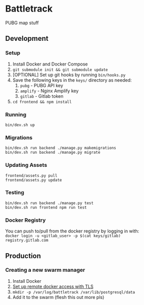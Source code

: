 # Battletrack
PUBG map stuff

## Development
### Setup
1. Install Docker and Docker Compose
1. `git submodule init && git submodule update`
1. [OPTIONAL] Set up git hooks by running `bin/hooks.py`
1. Save the following keys in the `keys/` directory as needed:
    1. `pubg` - PUBG API key
    1. `amplify` - Nginx Amplify key
    1. `gitlab` - Gitlab token
1. `cd frontend && npm install`

### Running
```
bin/dev.sh up
```

### Migrations
```
bin/dev.sh run backend ./manage.py makemigrations
bin/dev.sh run backend ./manage.py migrate
```

### Updating Assets
```
frontend/assets.py pull
frontend/assets.py update
```

### Testing
```
bin/dev.sh run backend ./manage.py test
bin/dev.sh run frontend npm run test
```

### Docker Registry
You can push to/pull from the docker registry by logging in with:  
`docker login -u <gitlab_user> -p $(cat keys/gitlab) registry.gitlab.com`

## Production
### Creating a new swarm manager
1. Install Docker
1. [Set up remote docker access with TLS](https://github.com/IcaliaLabs/guides/wiki/Deploy-and-Secure-a-Remote-Docker-Engine)
1. `mkdir -p /var/log/battletrack /var/lib/postgresql/data`
1. Add it to the swarm (flesh this out more pls)
